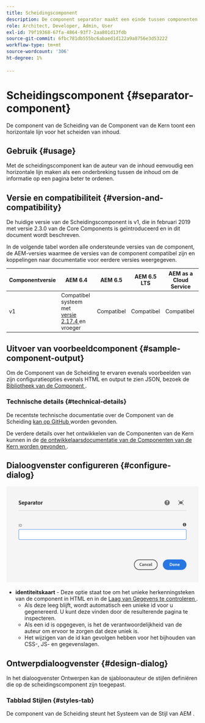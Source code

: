 ```yaml
---
title: Scheidingscomponent
description: De component separator maakt een einde tussen componenten op een pagina
role: Architect, Developer, Admin, User
exl-id: 79f19368-67fa-4864-93f7-2aa801d13fdb
source-git-commit: 6fbc781db555bc6abaed1d122a9a8756e3d53222
workflow-type: tm+mt
source-wordcount: '306'
ht-degree: 1%

---
```


# Scheidingscomponent {#separator-component}

De component van de Scheiding van de Component van de Kern toont een horizontale lijn voor het scheiden van inhoud.

## Gebruik {#usage}

Met de scheidingscomponent kan de auteur van de inhoud eenvoudig een horizontale lijn maken als een onderbreking tussen de inhoud om de informatie op een pagina beter te ordenen.

## Versie en compatibiliteit {#version-and-compatibility}

De huidige versie van de Scheidingscomponent is v1, die in februari 2019 met versie 2.3.0 van de Core Components is geïntroduceerd en in dit document wordt beschreven.

In de volgende tabel worden alle ondersteunde versies van de component, de AEM-versies waarmee de versies van de component compatibel zijn en koppelingen naar documentatie voor eerdere versies weergegeven.

| Componentversie | AEM 6.4 | AEM 6.5 | AEM 6.5 LTS | AEM as a Cloud Service |
|---|---|---|---|---|
| v1 | Compatibel systeem met <br>[ versie 2.17.4 ](/help/versions.md) en vroeger | Compatibel | Compatibel | Compatibel |

## Uitvoer van voorbeeldcomponent {#sample-component-output}

Om de Component van de Scheiding te ervaren evenals voorbeelden van zijn configuratieopties evenals HTML en output te zien JSON, bezoek de [ Bibliotheek van de Component ](https://adobe.com/go/aem_cmp_library_separator).

### Technische details {#technical-details}

De recentste technische documentatie over de Component van de Scheiding [ kan op GitHub ](https://adobe.com/go/aem_cmp_tech_separator_v1) worden gevonden.

De verdere details over het ontwikkelen van de Componenten van de Kern kunnen in de [ de ontwikkelaarsdocumentatie van de Componenten van de Kern worden gevonden ](/help/developing/overview.md).

## Dialoogvenster configureren {#configure-dialog}

![ de bewerkingsdialoog van de Component van de Scheiding ](/help/assets/separator-edit.png)

* **identiteitskaart** - Deze optie staat toe om het unieke herkenningsteken van de component in HTML en in de [ Laag van Gegevens te controleren ](/help/developing/data-layer/overview.md).
   * Als deze leeg blijft, wordt automatisch een unieke id voor u gegenereerd. U kunt deze vinden door de resulterende pagina te inspecteren.
   * Als een id is opgegeven, is het de verantwoordelijkheid van de auteur om ervoor te zorgen dat deze uniek is.
   * Het wijzigen van de id kan gevolgen hebben voor het bijhouden van CSS-, JS- en gegevenslagen.

## Ontwerpdialoogvenster {#design-dialog}

In het dialoogvenster Ontwerpen kan de sjabloonauteur de stijlen definiëren die op de scheidingscomponent zijn toegepast.

### Tabblad Stijlen {#styles-tab}

De component van de Scheiding steunt het Systeem van de Stijl van AEM [ ](/help/get-started/authoring.md#component-styling).
